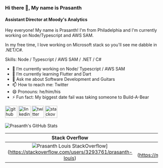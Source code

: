 ### Hi there 👋, My name is Prasanth
#### Assistant Director at Moody's Analytics

Hey everyone! My name is Prasanth! I'm from Philadelphia and I'm currently working on Node/Typescript and AWS SAM. 

In my free time, I love working on Microsoft stack so you'll see me dabble in .NET/C#.


Skills: Node / Typescript / AWS SAM / .NET / C#

- 🔭 I’m currently working on Node/ Typescript / AWS SAM 
- 🌱 I’m currently learning Flutter and Dart 
- 💬 Ask me about Software Development and Guitars 
- 📫 How to reach me: Twitter 
- 😄 Pronouns: he/him/his 
- ⚡ Fun fact: My biggest date fail was taking someone to Build-A-Bear 


[<img src='https://cdn.jsdelivr.net/npm/simple-icons@3.0.1/icons/github.svg' alt='github' height='40'>](https://github.com/prasanthlouis)  [<img src='https://cdn.jsdelivr.net/npm/simple-icons@3.0.1/icons/linkedin.svg' alt='linkedin' height='40'>](https://www.linkedin.com/in/prasanthlouis/)  [<img src='https://cdn.jsdelivr.net/npm/simple-icons@3.0.1/icons/twitter.svg' alt='twitter' height='40'>](https://twitter.com/prasanthlouis)  [<img src='https://cdn.jsdelivr.net/npm/simple-icons@3.0.1/icons/stackoverflow.svg' alt='stackoverflow' height='40'>](https://stackoverflow.com/users/3293761)  

<img src="https://github-readme-stats.vercel.app/api?username=prasanthlouis&show_icons=true&line_height=27&count_private=true&title_color=ffffff&text_color=c9cacc&icon_color=2bbc8a&bg_color=1d1f21" alt="Prasanth's GitHub Stats" />

Stack Overflow            |  Github Metrics
:-------------------------:|:-------------------------:
![Prasanth Louis StackOverflow](https://github-readme-stackoverflow.vercel.app/?userID=3293761)](https://stackoverflow.com/users/3293761/prasanth-louis)  |  ![GitHub metrics (https://metrics.lecoq.io/prasanthlouis)  

[1.1]: http://i.imgur.com/tXSoThF.png (twitter icon with padding)
[2.1]: http://i.imgur.com/0o48UoR.png (github icon with padding)

<!-- icons without padding --> 

[1.2]: http://i.imgur.com/wWzX9uB.png (My Twitter)
[2.2]: http://i.imgur.com/9I6NRUm.png (github icon without padding)
[3.2]: https://raw.githubusercontent.com/MartinHeinz/MartinHeinz/master/linkedin-3-16.png (My LinkedIn)

<!-- links to your social media accounts -->
[2]: https://github.com/prasanthlouis
